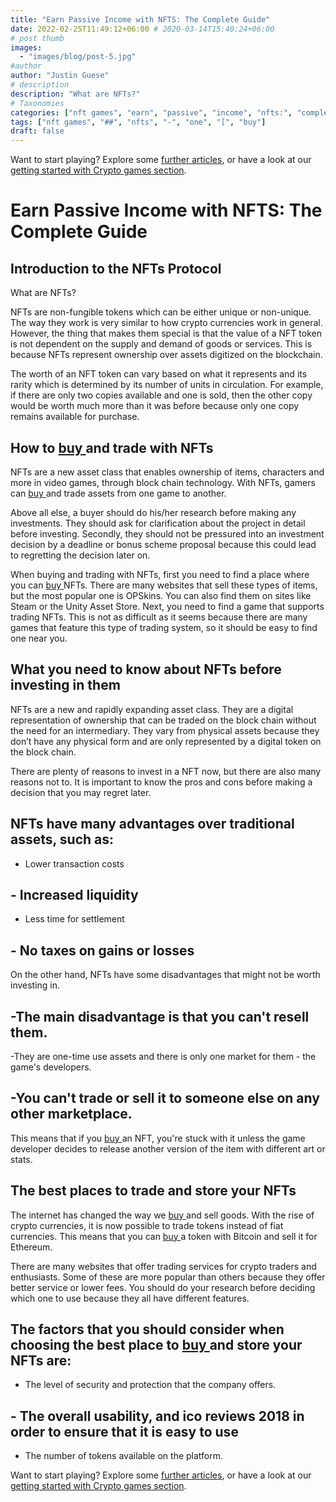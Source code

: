 ```yaml
---
title: "Earn Passive Income with NFTS: The Complete Guide"
date: 2022-02-25T11:49:12+06:00 # 2020-03-14T15:40:24+06:00
# post thumb
images:
  - "images/blog/post-5.jpg"
#author
author: "Justin Guese"
# description
description: "What are NFTs?"
# Taxonomies
categories: ["nft games", "earn", "passive", "income", "nfts:", "complete", "guide"]
tags: ["nft games", "##", "nfts", "-", "one", "[", "buy"]
draft: false
---
```



Want to start playing? Explore some [further articles](/blog/), or have a look at our [getting started with Crypto games section](/services/how-do-i-get-started/).

# Earn Passive Income with NFTS: The Complete Guide

## Introduction to the NFTs Protocol

What are NFTs?

NFTs are non-fungible tokens which can be either unique or non-unique. The way they work is very similar to how crypto currencies work in general. However, the thing that makes them special is that the value of a NFT token is not dependent on the supply and demand of goods or services. This is because NFTs represent ownership over assets digitized on the blockchain.

The worth of an NFT token can vary based on what it represents and its rarity which is determined by its number of units in circulation. For example, if there are only two copies available and one is sold, then the other copy would be worth much more than it was before because only one copy remains available for purchase.

## How to [ buy ](https://accounts.binance.com/en/register?ref=37092355) and trade with NFTs

NFTs are a new asset class that enables ownership of items, characters and more in video games, through block chain technology. With NFTs, gamers can [ buy ](https://accounts.binance.com/en/register?ref=37092355) and trade assets from one game to another.

Above all else, a buyer should do his/her research before making any investments. They should ask for clarification about the project in detail before investing. Secondly, they should not be pressured into an investment decision by a deadline or bonus scheme proposal because this could lead to regretting the decision later on.

When buying and trading with NFTs, first you need to find a place where you can [ buy ](https://accounts.binance.com/en/register?ref=37092355) NFTs. There are many websites that sell these types of items, but the most popular one is OPSkins. You can also find them on sites like Steam or the Unity Asset Store. Next, you need to find a game that supports trading NFTs. This is not as difficult as it seems because there are many games that feature this type of trading system, so it should be easy to find one near you.

## What you need to know about NFTs before investing in them

NFTs are a new and rapidly expanding asset class. They are a digital representation of ownership that can be traded on the block chain without the need for an intermediary. They vary from physical assets because they don’t have any physical form and are only represented by a digital token on the block chain.

There are plenty of reasons to invest in a NFT now, but there are also many reasons not to. It is important to know the pros and cons before making a decision that you may regret later.

## NFTs have many advantages over traditional assets, such as:

- Lower transaction costs

## - Increased liquidity

- Less time for settlement

## - No taxes on gains or losses

On the other hand, NFTs have some disadvantages that might not be worth investing in.

## -The main disadvantage is that you can't resell them.

-They are one-time use assets and there is only one market for them - the game's developers.

## -You can't trade or sell it to someone else on any other marketplace.

This means that if you [ buy ](https://accounts.binance.com/en/register?ref=37092355) an NFT, you're stuck with it unless the game developer decides to release another version of the item with different art or stats.

## The best places to trade and store your NFTs

The internet has changed the way we [ buy ](https://accounts.binance.com/en/register?ref=37092355) and sell goods. With the rise of crypto currencies, it is now possible to trade tokens instead of fiat currencies. This means that you can [ buy ](https://accounts.binance.com/en/register?ref=37092355) a token with Bitcoin and sell it for Ethereum.

There are many websites that offer trading services for crypto traders and enthusiasts. Some of these are more popular than others because they offer better service or lower fees. You should do your research before deciding which one to use because they all have different features.

## The factors that you should consider when choosing the best place to [ buy ](https://accounts.binance.com/en/register?ref=37092355) and store your NFTs are:

- The level of security and protection that the company offers.

## - The overall usability, and ico reviews 2018 in order to ensure that it is easy to use

- The number of tokens available on the platform.

Want to start playing? Explore some [further articles](/blog/), or have a look at our [getting started with Crypto games section](/services/how-do-i-get-started/).

